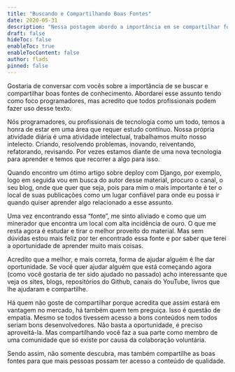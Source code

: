 ```yaml
---
title: "Buscando e Compartilhando Boas Fontes"
date: 2020-05-31
description: "Nessa postagem abordo a importância em se compartilhar fontes de aprendizagem."
draft: false
hideToc: false
enableToc: true
enableTocContent: false
author: flads
pinned: false
---
```


Gostaria de conversar com vocês sobre a importância de se buscar e compartilhar boas fontes de conhecimento. Abordarei esse assunto tendo como foco programadores, mas acredito que todos profissionais podem fazer uso desse texto.

Nós programadores, ou profissionais de tecnologia como um todo, temos a honra de estar em uma área que requer estudo contínuo. Nossa própria atividade diária é uma atividade intelectual, trabalhamos muito nosso intelecto. Criando, resolvendo problemas, inovando, reiventando, refatorando, revisando. Por vezes estamos diante de uma nova tecnologia para aprender e temos que recorrer a algo para isso.

Quando encontro um ótimo artigo sobre deploy com Django, por exemplo, logo em seguida vou em busca do autor desse material, procuro o canal, o seu blog, onde que quer que seja, pois para mim o mais importante é ter o local de suas publicações como um lugar confiável para onde eu possa ir quando quiser aprender algo relacionado a esse assunto.

Uma vez encontrando essa “fonte”, me sinto aliviado e como que um minerador que encontra um local com alta incidência de ouro. O que me resta agora é estudar e tirar o melhor proveito do material. Mas sem dúvidas estou mais feliz por ter encontrado essa fonte e por saber que terei a oportunidade de aprender muito mais coisas.

Acredito que a melhor, e mais correta, forma de ajudar alguém é lhe dar oportunidade. Se você quer ajudar alguém que está começando agora (como você gostaria de ter sido ajudado no passado) acho interessante que veja os sites, blogs, repositórios do Github, canais do YouTube, livros que lhe ajudaram e compartilhe.

Há quem não goste de compartilhar porque acredita que assim estará em vantagem no mercado, há também quem tem preguiça. Isso é questão de empatia. Mesmo se todos tivessem acesso a bons conteúdos nem todos seriam bons desenvolvedores. Não basta a oportunidade, é preciso aproveitá-la. Mas compartilhando você faz a sua parte como membro de uma comunidade que só existe por causa da colaboração voluntária.

Sendo assim, não somente descubra, mas também compartilhe as boas fontes para que mais pessoas possam ter acesso a conteúdo de qualidade.
